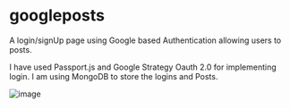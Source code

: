 # googleposts
A login/signUp page using Google based Authentication allowing users to posts.

I have used Passport.js and Google Strategy Oauth 2.0 for implementing login.
I am using MongoDB to store the logins and Posts.

![image](https://user-images.githubusercontent.com/25275847/48315987-647cf000-e603-11e8-91da-19ed72c653e3.png)

